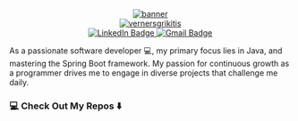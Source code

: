 
<!--![cerams ka ir](https://github.com/vernersgrikitis/vernersgrikitis/assets/127933614/6a3f7667-c1a9-4d6d-b3c6-139f92869cea)-->


<div id="banner" align="center">
  <a href="https://www.linkedin.com/in/vernersgrikitis" target="_blank">
        <img src="[image.jpg](https://github.com/vernersgrikitis/vernersgrikitis/assets/127933614/6a3f7667-c1a9-4d6d-b3c6-139f92869cea)" alt="banner">
    </a>
</div>

<div id="about-me" align="center">
  <a href="https://www.linkedin.com/in/vernersgrikitis"><img src="https://readme-typing-svg.demolab.com?            font=Roboto+Condensed&weight=500&size=25&duration=4000&pause=500&color:linear-gradient(90deg, rgba(93,224,230,1) 0%, rgba(0,212,255,1) 100%)&center=true&vCenter=true&width=550&lines=Hi%2C+I+am+Verners+Grikitis;It's+nice+to+meet+you!" alt="vernersgrikitis" /></a>
</div>

<div id="badges" align="center">
  <a href="https://www.linkedin.com/in/vernersgrikitis">
    <img src="https://img.shields.io/badge/LinkedIn-blue?style=for-the-badge&logo=linkedin&logoColor=white" alt="LinkedIn Badge">
  </a>
  <a href="mailto:vernersg@gmail.com">
    <img src="https://img.shields.io/badge/Gmail-crimson?style=for-the-badge&logo=gmail&logoColor=brown" alt="Gmail Badge">
  </a>
</div>

As a passionate software developer 💻, my primary focus lies in Java,
and mastering the Spring Boot framework.
My passion for continuous growth as a programmer drives me to engage in diverse projects that challenge me daily.


### 💻 Check Out My Repos ⬇️
